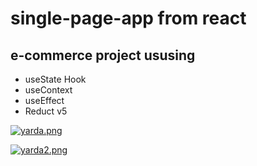 # single-page-app from react

## e-commerce project ususing

- useState Hook 
- useContext 
- useEffect
- Reduct v5

[![yarda.png](https://i.postimg.cc/ZqnQRXzN/yarda.png)](https://postimg.cc/4KCP2Ld4)


[![yarda2.png](https://i.postimg.cc/NF6JScm3/yarda2.png)](https://postimg.cc/ZvqxvXfH)
